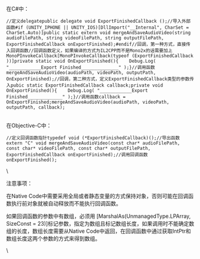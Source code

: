 <div>

在C\#中：

``` {.prettyprint .linenums .prettyprinted style=""}
//定义delegatepublic delegate void ExportFinishedCallback ();//导入外部函数#if (UNITY_IPHONE || UNITY_IOS)[DllImport("__Internal", CharSet = CharSet.Auto)]public static extern void mergeAndSaveAudioVideo(string audioFilePath, string videoFilePath, string outputFilePath, ExportFinishedCallback onExportFinished);#endif//回调，第一种方式，直接传入回调函数//回调函数定义，如果编译的方式为IL2CPP而不是Mono2x的话需要加上MonoPInvokeCallback[MonoPInvokeCallback(typeof (ExportFinishedCallback ))]private static void OnExportFinished(){    Debug.Log( "____________Export Finished______________" );}//调用函数mergeAndSaveAudioVideo(audioPath, videoPath, outputPath, OnExportFinished);//回调，第二种方式，定义ExportFinishedCallback类型的参数传入pubic static ExportFinishedCallback callback;private void OnExportFinished(){    Debug.Log( "____________Export Finished_____________" );}//调用函数callback = OnExportFinished;mergeAndSaveAudioVideo(audioPath, videoPath, outputPath, callback);
```

\
在Objective-C中：

``` {.prettyprint .linenums .prettyprinted style=""}
//定义回调函数指针typedef void (*ExportFinishedCallback)();//导出函数extern "C" void mergeAndSaveAudioVideo(const char* audioFilePath, const char* videoFilePath, const char* outputFilePath, ExportFinishedCallback onExportFinished);//调用回调函数onExportFinished();
```

\

</div>

<div>

注意事项：

</div>

<div>

在Native
Code中需要采用全局或者静态变量的方式保持对象，否则可能在回调函数执行前对象就被自动释放而不能执行回调函数。

</div>

如果回调函数的参数中有数组，必须用 \[MarshalAs(UnmanagedType.LPArray,
SizeConst =
23)\]标记参数，指定为数组且标记数组长度，如果调用时不能确定数组的长度，数组长度需要从Native
Code中返回，在回调函数中通过获取IntPtr和数组长度这两个参数的方式来得到数组。

<div>

\

</div>
